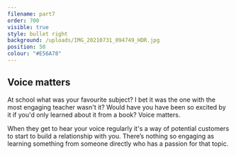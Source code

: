 ```yaml
---
filename: part7
order: 700
visible: true
style: bullet right
background: /uploads/IMG_20210731_094749_HDR.jpg
position: 50
colour: "#E56A78"
---
```

## Voice matters

At school what was your favourite subject? I bet it was the one with the most engaging teacher wasn't it? Would have you have been so excited by it if you'd only learned about it from a book? Voice matters.

When they get to hear your voice regularly it's a way of potential customers to start to build a relationship with you. There’s nothing so engaging as learning something from someone directly who has a passion for that topic.